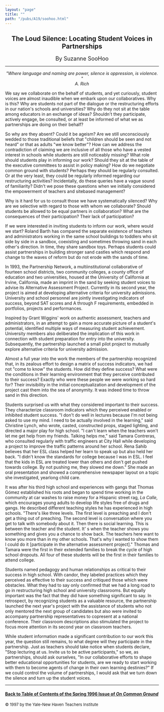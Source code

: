 ```yaml
---
layout: "page"
title: ""
path: "/pubs/A19/soohoo.html"
---
```

<main>
<center><h2>
The Loud Silence: Locating Student Voices in Partnerships</h2>
<font size="+1">By Suzanne SooHoo</font>
</center><hr/>
<center><i>"Where language and naming are power, silence is oppression, is
violence. "<br/>
­A. Rich</i></center>
<p>
We say we collaborate on the behalf of students, and yet curiously,
student voices are almost inaudible when we embark upon our
collaboratives. Why is this? Why are students not part of the  dialogue or
the restructuring efforts in our nation's schools and  universities? Why
do they not sit at the table among educators in an  exchange of ideas?
Shouldn't they participate, actively engage, be  consulted, or at least be
informed of what we as partnerships are  doing on their behalf?
</p><p>
So why are they absent? Could it be ageism? Are we still  unconsciously
wedded to those traditional beliefs that "children  should be seen and not
heard" or that as adults "we know better"?  How can we address the
contradiction of claiming we are inclusive of  all those who have a vested
interest in schools while students are  still noticeably missing? What
role should students play in informing  our work? Should they sit at the
table of the executive committees to  assist in policy making? How do we
negotiate common ground with  students? Perhaps they should be regularly
consulted. Or at the very  least, they could be regularly informed
regarding our restructuring  activities? Incidentally, do these queries
have a vague sound of  familiarity? Didn't we pose these questions when we
initially  considered the empowerment of teachers and site­based
management?
</p><p>
Why is it hard for us to consult those we have systematically  silenced?
Why are we selective with regard to those with whom we  collaborate?
Should students be allowed to be equal partners in  collaboration? What
are the consequences of their participation?  Their lack of participation?
</p><p>
If we were interested in inviting students to inform our work, where
would we start? Roland Barth has compared the separate existence of
teachers and administrators working in the same school buildings to
toddlers who sit side by side in a sandbox, coexisting and sometimes
throwing sand in each other's direction. In time, they share sandbox
toys. Perhaps students could assist partnerships in building stronger
sand castles which respond and change to the waves of reform but  do not
erode with the sands of time.
</p><p>
In 1993, the Partnership Network, a multi­institutional collaborative
of fourteen school districts, two community colleges, a county office  of
education and two universities, housed at the University of  California at
Irvine, California, made an imprint in the sand by  seeking student voices
to advise its Alternative Assessment Project.  Currently in its second
year, the project is aimed at developing  alternative criteria for
university admissions. University and school  personnel are jointly
investigating indicators of success, beyond SAT  scores and A through F
requirements, embedded in portfolios,  projects and performances.
</p><p>
Inspired by Grant Wiggins' work on authentic assessment, teachers  and
administrators, in an attempt to gain a more accurate picture of  a
student's potential, identified multiple ways of measuring student
achievement. University members also deliberated the implication of  this
work in connection with student preparation for entry into the
university. Subsequently, the partnership launched a small pilot  project
to mutually explore alternative criteria for university  admission.
</p><p>
Almost a full year into the work the members of the partnership
recognized that, in its zealous effort to design a matrix of success
indicators, we had not "come to know" the students. How did they  define
success? What were the conditions in their learning  environment that they
perceive contributed to their success? Exactly  who were these people we
were working so hard for? Their  invisibility in the initial
conceptualization and development of the  project cast them into the sea
of anonymity. It was indeed time to  throw sand in this direction.
</p><p>
Students surprised us with what they considered important to their
success. They characterize classroom indicators which they perceived
enabled or inhibited student success. "I don't do well in lectures
because I'm not being asked to use my mind. I need to be actually
involved in the learning," said Christine Lynch, who wrote, casted,
constructed props, staged lighting, and directed a major play for high
school. "I can't learn when the teachers won't let me get help from  my
friends. Talking helps me," said Tamara Contreras, who consulted
regularly with traffic engineers at City Hall while developing a  project
to improve the traffic patterns around her school. Rena Sahib  believes
that her ESL class helped her learn to speak up but also held  her back.
"I didn't know the standards for college because I was in  ESL. I feel
that the kids in ESL are treated lower than others and  don't get pushed
towards college. By not pushing me, they slowed me  down." She made an
oral presentation and showed a comprehensive  newspaper layout on a topic
she investigated, year­long child care.
</p><p>
It was after his third high school and experiences with gangs that  Thomas
Gómez established his roots and began to spend time  working in the
community at car washes to raise money for a  Hispanic street rag, <i>La
Calle,</i>  which encourages young adults to  develop life styles free of
drugs and gangs. He described different  teaching styles he has
experienced in high schools. "There's like three  levels. The first level
is preaching and I don't get a thing out of  preaching. The second level
is conversation where you get to talk  with somebody about it. Then there
is social learning. This is  between the teacher and the student. It' s
when the teacher shows  you something and gives you a chance to show back.
The teachers  here want to know you more than in my other schools. That's
why I  wanted to show them I could do it [participate in the alternative
assessment project]." Thomas and Tamara were the first in their  extended
families to break the cycle of high school dropouts. All four  of these
students will be the first in their families to attend college.
</p><p>
Students named pedagogy and human relationships as critical to  their
success in high school. With candor, they labeled practices  which they
perceived as effective to their success and critiqued those  which were
obstacles. What they had to say only confirmed that we  had a long road to
go in restructuring high school and university  classrooms. But equally
important was the fact that they did have  something significant to say.
In retrospect, by recognizing students as  a valuable resource, the
partnership launched the next year's project  with the assistance of
students who not only mentored the next  group of candidates but also were
invited to accompany partnership  representatives to co­present at a
national conference. Their  classroom descriptions also stimulated the
project to focus more  attention in its second year on classroom teachers.
</p><p>
While student information made a significant contribution to our  work
this year, the question still remains, to what degree will they
participate in the partnership. Just as teachers should take notice  when
students declare, "Stop lecturing at us. Invite us to be active
participants," so we, as partnerships, should ask ourselves, "In our
collaborative efforts to shape better educational opportunities for
students, are we ready to start working with them to become agents  of
change in their own learning destinies?" If we could control the  volume
of partnerships, I would ask that we turn down the silence  and turn up
the student voices.
</p><hr/>
<h4><a href=".\">Back to
Table of Contents of the Spring  1996 Issue of <i>On Common
Ground</i></a>
</h4>
<font size="-1">© 1997 by the Yale-New Haven Teachers Institute
</font></main>
